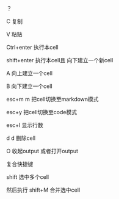  

？

C  复制

V  粘贴

Ctrl+enter    执行本cell

shift+enter     执行本cell且 向下建立一个新cell

A        向上建立一个cell

B        向下建立一个cell

esc+m m       把cell切换至markdown模式

esc+y        把cell切换至code模式

esc+l            显示行数

d d                删除cell

O         收起output 或者打开output

   

复合快捷键

shift        选中多个cell

然后执行 shift+M    合并选中cell